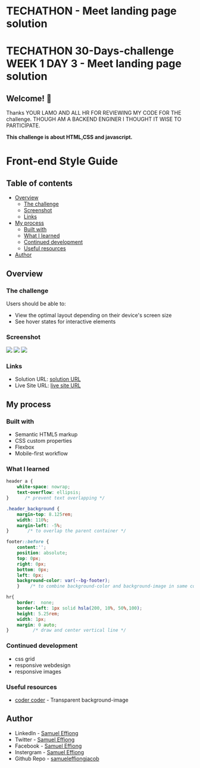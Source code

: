 # TECHATHON - Meet landing page solution

# TECHATHON 30-Days-challenge WEEK 1 DAY 3 - Meet landing page solution

## Welcome! 👋

Thanks YOUR LAMO AND ALL HR FOR REVIEWING MY CODE FOR THE challenge. THOUGH AM A BACKEND ENGINER I THOUGHT IT WISE TO PARTICIPATE.

**This challenge is about  HTML,CSS and javascript.**

# Front-end Style Guide

## Table of contents

- [Overview](#overview)
  - [The challenge](#the-challenge)
  - [Screenshot](#screenshot)
  - [Links](#links)
- [My process](#my-process)
  - [Built with](#built-with)
  - [What I learned](#what-i-learned)
  - [Continued development](#continued-development)
  - [Useful resources](#useful-resources)
- [Author](#author)


## Overview

### The challenge

Users should be able to:

- View the optimal layout depending on their device's screen size
- See hover states for interactive elements

### Screenshot

![](.assets/screenshot_header.jpg)
![](.assets/screenshot_main.jpg)
![](.assets/screenshot_footer.jpg)


### Links

- Solution URL: [solution URL](https://github.com/samueleffiongjacob/-Techathon-30-Days-challenge/tree/master/week_one)
- Live Site URL: [live site URL](https://github.com/samueleffiongjacob/-Techathon-30-Days-challenge/tree/master/week_one)

## My process

### Built with

- Semantic HTML5 markup
- CSS custom properties
- Flexbox
- Mobile-first workflow


### What I learned

```css
header a {
    white-space: nowrap;
    text-overflow: ellipsis;
}      /* prevent text overlapping */

.header_background {
    margin-top: 8.125rem;
    width: 110%;
    margin-left: -5%;
}       /* to overlap the parent container */

footer::before {
    content:'';
    position: absolute;
    top: 0px;
    right: 0px;
    bottom: 0px;
    left: 0px;     
    background-color: var(--bg-footer);
    }    /* to combine background-color and background-image in same container */

hr{ 
    border:  none;
    border-left: 1px solid hsla(200, 10%, 50%,100);
    height: 5.25rem;
    width: 1px;    
    margin: 0 auto;
}         /* draw and center vertical line */


```

### Continued development

- css grid
- responsive webdesign
- responsive images

### Useful resources

- [coder coder](https://techathonian.com/) - Transparent background-image

## Author

- LinkedIn - [Samuel Effiong](https://www.linkedin.com/in/samuel-effiong-jacob-9467a1175/)
- Twitter - [Samuel Effiong](https://twitter.com/samueleffiong_)
- Facebook - [Samuel Effiong](https://web.facebook.com/samueleffiong.jacob/)
- Instergram - [Samuel Effiong](https://www.instagram.com/samueleffiong0/)
- Github Repo - [samueleffiongjacob](https://github.com/samueleffiongjacob)